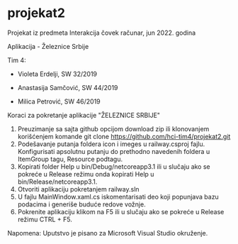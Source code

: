 # projekat2

Projekat iz predmeta Interakcija čovek računar, jun 2022. godina

Aplikacija - Železnice Srbije

Tim 4:

  * Violeta Erdelji, SW 32/2019 

  * Anastasija Samčović, SW 44/2019

  * Milica Petrović, SW 46/2019

Koraci za pokretanje aplikacije "ŽELEZNICE SRBIJE"

1. Preuzimanje sa sajta github opcijom download zip ili klonovanjem korišćenjem komande git clone https://github.com/hci-tim4/projekat2.git
2. Podešavanje putanja foldera icon i imeges u railway.csproj fajlu. Konfigurisati apsolutnu putanju do prethodno navedenih foldera u ItemGroup tagu, Resource podtagu.
3. Kopirati folder Help u bin/Debug/netcoreapp3.1 ili u slučaju ako se pokreće u Release režimu onda kopirati Help u bin/Release/netcoreapp3.1.
4. Otvoriti aplikaciju pokretanjem railway.sln
5. U fajlu MainWindow.xaml.cs iskomentarisati deo koji popunjava bazu podacima i generiše buduće redove vožnje.
6. Pokrenite aplikaciju klikom na F5 ili u slučaju ako se pokreće u Release režimu CTRL + F5.

Napomena: Uputstvo je pisano za Microsoft Visual Studio okruženje.

